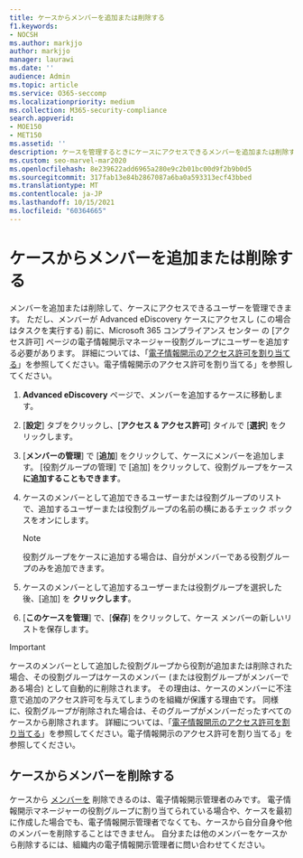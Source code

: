 ```yaml
---
title: ケースからメンバーを追加または削除する
f1.keywords:
- NOCSH
ms.author: markjjo
author: markjjo
manager: laurawi
ms.date: ''
audience: Admin
ms.topic: article
ms.service: O365-seccomp
ms.localizationpriority: medium
ms.collection: M365-security-compliance
search.appverid:
- MOE150
- MET150
ms.assetid: ''
description: ケースを管理するときにケースにアクセスできるメンバーを追加または削除する方法Advanced eDiscoveryします。
ms.custom: seo-marvel-mar2020
ms.openlocfilehash: 8e239622add6965a280e9c2b01bc00d9f2b9b0d5
ms.sourcegitcommit: 317fab13e84b2867087a6ba0a593313ecf43bbed
ms.translationtype: MT
ms.contentlocale: ja-JP
ms.lasthandoff: 10/15/2021
ms.locfileid: "60364665"
---
```

# <a name="add-or-remove-members-from-a-case"></a>ケースからメンバーを追加または削除する

メンバーを追加または削除して、ケースにアクセスできるユーザーを管理できます。 ただし、メンバーが Advanced eDiscovery ケースにアクセスし (この場合はタスクを実行する) 前に、Microsoft 365 コンプライアンス センター の [アクセス許可] ページの電子情報開示マネージャー役割グループにユーザーを追加する必要があります。 詳細については、「[電子情報開示のアクセス許可を割り当てる](./assign-ediscovery-permissions.md)」を参照してください。電子情報開示のアクセス許可を割り当てる」を参照してください。

1. **Advanced eDiscovery** ページで、メンバーを追加するケースに移動します。

2. [**設定**] タブをクリックし、[**アクセス & アクセス許可**] タイルで [**選択**] をクリックします。

3. [**メンバーの管理**] で [**追加**] をクリックして、ケースにメンバーを追加します。 [役割グループの管理] で [追加] をクリックして、役割グループをケース **に追加することもできます**。

4. ケースのメンバーとして追加できるユーザーまたは役割グループのリストで、追加するユーザーまたは役割グループの名前の横にあるチェック ボックスをオンにします。

   > [!NOTE]
   > 役割グループをケースに追加する場合は、自分がメンバーである役割グループのみを追加できます。

5. ケースのメンバーとして追加するユーザーまたは役割グループを選択した後、[追加] を **クリックします**。

6. [**このケースを管理**] で、[**保存**] をクリックして、ケース メンバーの新しいリストを保存します。

> [!IMPORTANT]
> ケースのメンバーとして追加した役割グループから役割が追加または削除された場合、その役割グループはケースのメンバー (または役割グループがメンバーである場合) として自動的に削除されます。 その理由は、ケースのメンバーに不注意で追加のアクセス許可を与えてしまうのを組織が保護する理由です。 同様に、役割グループが削除された場合は、そのグループがメンバーだったすべてのケースから削除されます。 詳細については、「[電子情報開示のアクセス許可を割り当てる](assign-ediscovery-permissions.md#adding-role-groups-as-members-of-ediscovery-cases)」を参照してください。電子情報開示のアクセス許可を割り当てる」を参照してください。

## <a name="removing-members-from-a-case"></a>ケースからメンバーを削除する

ケースから [メンバーを](assign-ediscovery-permissions.md) 削除できるのは、電子情報開示管理者のみです。 電子情報開示マネージャーの役割グループに割り当てられている場合や、ケースを最初に作成した場合でも、電子情報開示管理者でなくても、ケースから自分自身や他のメンバーを削除することはできません。 自分または他のメンバーをケースから削除するには、組織内の電子情報開示管理者に問い合わせてください。
